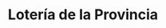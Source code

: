 ---
title: "Lotería de la Provincia"
url: /ciudad-autonoma-de-buenos-aires/loteria-de-la-provincia/
shop: Lotterie
---